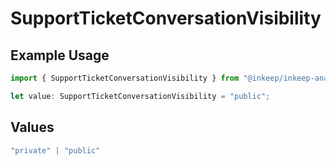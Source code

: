 # SupportTicketConversationVisibility

## Example Usage

```typescript
import { SupportTicketConversationVisibility } from "@inkeep/inkeep-analytics/models/components";

let value: SupportTicketConversationVisibility = "public";
```

## Values

```typescript
"private" | "public"
```